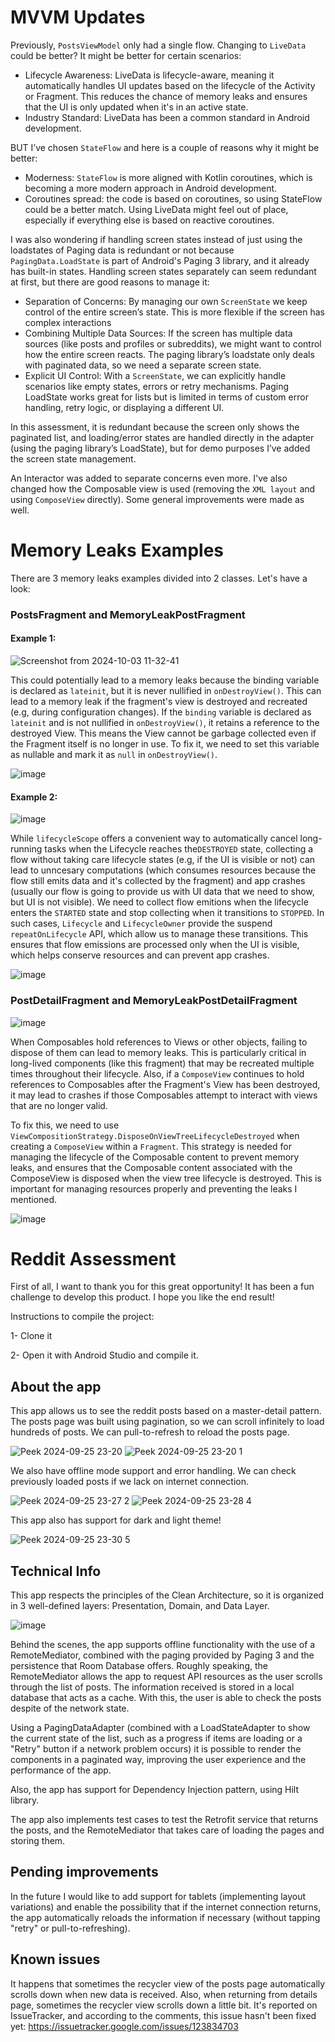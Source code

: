 
# MVVM Updates
Previously, `PostsViewModel` only had a single flow. Changing to `LiveData` could be better? It  might be better for certain scenarios:
- Lifecycle Awareness: LiveData is lifecycle-aware, meaning it automatically handles UI updates based on the lifecycle of the Activity or Fragment. This reduces the chance of memory leaks and ensures that the UI is only updated when it's in an active state.
- Industry Standard: LiveData has been a common standard in Android development.

BUT I’ve chosen `StateFlow` and here is a couple of reasons why it might be better:
- Moderness: `StateFlow` is more aligned with Kotlin coroutines, which is becoming a more modern approach in Android development.
- Coroutines spread: the code is based on coroutines, so using StateFlow could be a better match. Using LiveData might feel out of place, especially if everything else is based on reactive coroutines.

I was also wondering if handling screen states instead of just using the loadstates of Paging data is redundant or not because `PagingData.LoadState` is part of Android's Paging 3 library, and it already has built-in states. Handling screen states separately can seem redundant at first, but there are good reasons to manage it:
- Separation of Concerns: By managing our own `ScreenState`  we keep control of the entire screen’s state. This is more flexible if the screen has complex interactions
- Combining Multiple Data Sources: If the screen has multiple data sources (like posts and profiles or subreddits), we might want to control how the entire screen reacts. The paging library’s loadstate only deals with paginated data, so we need a separate screen state.
- Explicit UI Control: With a `ScreenState`, we can explicitly handle scenarios like empty states, errors or retry mechanisms. Paging LoadState works great for lists but is limited in terms of custom error handling, retry logic, or displaying a different UI.
  
In this assessment, it is redundant because the screen only shows the paginated list, and loading/error states are handled directly in the adapter (using the paging library’s LoadState), but for demo purposes I’ve added the screen state management.

An Interactor was added to separate concerns even more. I've also changed how the Composable view is used (removing the `XML layout` and using `ComposeView` directly). Some general improvements were made as well.

# Memory Leaks Examples
There are 3 memory leaks examples divided into 2 classes. Let's have a look:

### PostsFragment and MemoryLeakPostFragment

#### Example 1:

![Screenshot from 2024-10-03 11-32-41](https://github.com/user-attachments/assets/ed7a6a80-2f82-43e7-b1bd-401e0e1e788c)

This could potentially lead to a memory leaks because the binding variable is declared as `lateinit`, but it is never nullified in `onDestroyView()`. This can lead to a memory leak if the fragment's view is destroyed and recreated (e.g, during configuration changes). If the `binding` variable is declared as `lateinit` and is not nullified in `onDestroyView()`, it retains a reference to the destroyed View. This means the View cannot be garbage collected even if the Fragment itself is no longer in use. To fix it, we need to set this variable as nullable and mark it as `null` in `onDestroyView()`.

![image](https://github.com/user-attachments/assets/bed38e9b-d806-4807-8896-114812b00a93)


#### Example 2:

![image](https://github.com/user-attachments/assets/54a4f6ab-f163-4267-81d1-ec2f962770c8)

While `lifecycleScope` offers a convenient way to automatically cancel long-running tasks when the Lifecycle reaches the`DESTROYED` state, collecting a flow without taking care lifecycle states (e.g, if the UI is visible or not) can lead to unncesary computations (which consumes resources because the flow still emits data and it's collected by the fragment) and app crashes (usually our flow is going to provide us with UI data that we need to show, but UI is not visible). We need to collect flow emitions when the lifecycle enters the `STARTED` state and stop collecting when it transitions to `STOPPED`.
In such cases, `Lifecycle` and `LifecycleOwner` provide the suspend `repeatOnLifecycle` API, which allow us to manage these transitions. This ensures that flow emissions are processed only when the UI is visible, which helps conserve resources and can prevent app crashes.

![image](https://github.com/user-attachments/assets/f468f3e2-e9a6-46e7-84a9-bacf71bb74cc)




### PostDetailFragment and MemoryLeakPostDetailFragment
![image](https://github.com/user-attachments/assets/d70b5472-377f-42e4-aaa3-5e06c658721d)

When Composables hold references to Views or other objects, failing to dispose of them can lead to memory leaks. This is particularly critical in long-lived components (like this fragment) that may be recreated multiple times throughout their lifecycle. Also, if a `ComposeView` continues to hold references to Composables after the Fragment's View has been destroyed, it may lead to crashes if those Composables attempt to interact with views that are no longer valid.

To fix this, we need to use `ViewCompositionStrategy.DisposeOnViewTreeLifecycleDestroyed` when creating a `ComposeView` within a `Fragment`. This strategy is needed for managing the lifecycle of the Composable content to prevent memory leaks, and ensures that the Composable content associated with the ComposeView is disposed when the view tree lifecycle is destroyed. This is important for managing resources properly and preventing the leaks I mentioned.

![image](https://github.com/user-attachments/assets/aba6ed52-c4f1-4fad-99a1-f21908132ef7)




# Reddit Assessment
First of all, I want to thank you for this great opportunity! It has been a fun challenge to develop this product.
I hope you like the end result!

Instructions to compile the project:

1- Clone it

2- Open it with Android Studio and compile it.


## About the app

This app allows us to see the reddit posts based on a master-detail pattern. The posts page was built using pagination, so we can scroll infinitely to load hundreds of posts. We can pull-to-refresh to reload the posts page.

![Peek 2024-09-25 23-20](https://github.com/user-attachments/assets/88eb9a2a-4662-4b98-a5b8-32f29cb18634)
![Peek 2024-09-25 23-20 1](https://github.com/user-attachments/assets/f4fcdf97-fdd5-41eb-885a-f25d83e04194)

We also have offline mode support and error handling. We can check previously loaded posts if we lack on internet connection.

![Peek 2024-09-25 23-27 2](https://github.com/user-attachments/assets/f3f5c7bc-822a-4c87-938e-353a7892a739)
![Peek 2024-09-25 23-28 4](https://github.com/user-attachments/assets/8f702de5-6d15-4741-905e-44d66c7862b7)


This app also has support for dark and light theme!

![Peek 2024-09-25 23-30 5](https://github.com/user-attachments/assets/74272a03-3bf2-49c0-a08f-a3f007a4f761)



## Technical Info

This app respects the principles of the Clean Architecture, so it is organized in 3 well-defined layers: Presentation, Domain, and Data Layer.

![image](https://github.com/ivanbarto/kotlin-repos/assets/66323499/2923aaf4-ba7d-4b07-9c54-a89aa4b011c7)

Behind the scenes, the app supports offline functionality with the use of a RemoteMediator, combined with the paging provided by Paging 3 and the persistence that Room Database offers. Roughly speaking, the RemoteMediator allows the app to request API resources as the user scrolls through the list of posts. The information received is stored in a local database that acts as a cache. With this, the user is able to check the posts despite of the network state.

Using a PagingDataAdapter (combined with a LoadStateAdapter to show the current state of the list, such as a progress if items are loading or a "Retry" button if a network problem occurs) it is possible to render the components in a paginated way, improving the user experience and the performance of the app.

Also, the app has support for Dependency Injection pattern, using Hilt library.

The app also implements test cases to test the Retrofit service that returns the posts, and the RemoteMediator that takes care of loading the pages and storing them.




## Pending improvements

In the future I would like to add support for tablets (implementing layout variations) and enable the possibility that if the internet connection returns, the app automatically reloads the information if necessary (without tapping "retry" or pull-to-refreshing).




## Known issues

It happens that sometimes the recycler view of the posts page automatically scrolls down when new data is received. Also, when returning from details page, sometimes the recycler view scrolls down a little bit. It's reported on IssueTracker, and according to the comments, this issue hasn't been fixed yet: https://issuetracker.google.com/issues/123834703













